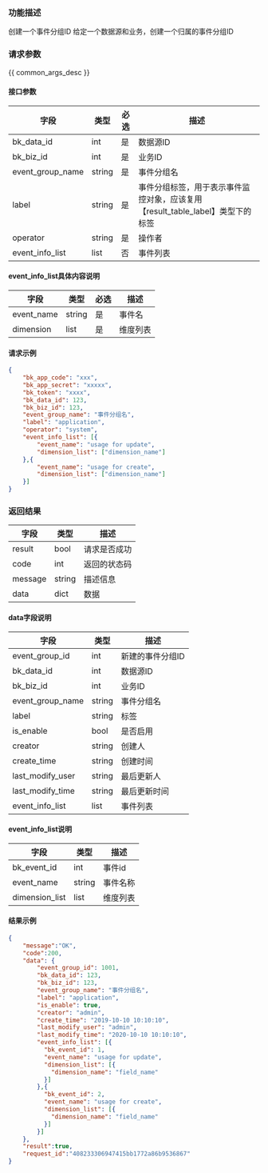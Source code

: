 

### 功能描述

创建一个事件分组ID
给定一个数据源和业务，创建一个归属的事件分组ID

### 请求参数

{{ common_args_desc }}

#### 接口参数

| 字段           | 类型   | 必选 | 描述        |
| -------------- | ------ | ---- | ----------- |
| bk_data_id  | int | 是   | 数据源ID |
| bk_biz_id | int | 是 | 业务ID |
| event_group_name | string | 是 | 事件分组名 |
| label | string | 是 | 事件分组标签，用于表示事件监控对象，应该复用【result_table_label】类型下的标签 |
| operator | string | 是 | 操作者 |
| event_info_list | list | 否 | 事件列表 |

#### event_info_list具体内容说明

| 字段                | 类型   | 必选   | 描述     |
| ------------------- | ------ | -------- | -------- |
| event_name | string | 是 | 事件名 |
| dimension | list | 是 | 维度列表 |

#### 请求示例

```json
{
    "bk_app_code": "xxx",
    "bk_app_secret": "xxxxx",
    "bk_token": "xxxx",
    "bk_data_id": 123,
    "bk_biz_id": 123,
    "event_group_name": "事件分组名",
    "label": "application",
    "operator": "system",
    "event_info_list": [{
        "event_name": "usage for update",
        "dimension_list": ["dimension_name"]
    },{
        "event_name": "usage for create",
        "dimension_list": ["dimension_name"]
    }]
}
```

### 返回结果

| 字段    | 类型   | 描述         |
| ------- | ------ | ------------ |
| result  | bool   | 请求是否成功 |
| code    | int    | 返回的状态码 |
| message | string | 描述信息     |
| data    | dict   | 数据         |

#### data字段说明

| 字段                | 类型   | 描述     |
| ------------------- | ------ | -------- |
| event_group_id | int | 新建的事件分组ID  |
| bk_data_id | int | 数据源ID |
| bk_biz_id | int | 业务ID |
| event_group_name | string | 事件分组名 |
| label | string | 标签 |
| is_enable | bool | 是否启用 |
| creator | string | 创建人 |
| create_time | string | 创建时间 |
| last_modify_user | string | 最后更新人 |
| last_modify_time | string | 最后更新时间 |
| event_info_list | list | 事件列表 |

#### event_info_list说明

| 字段           | 类型   | 描述     |
| -------------- | ------ | -------- |
| bk_event_id    | int    | 事件id   |
| event_name     | string | 事件名称 |
| dimension_list | list   | 维度列表 |

#### 结果示例

```json
{
    "message":"OK",
    "code":200,
    "data": {
    	"event_group_id": 1001,
    	"bk_data_id": 123,
    	"bk_biz_id": 123,
    	"event_group_name": "事件分组名",
    	"label": "application",
    	"is_enable": true,
    	"creator": "admin",
    	"create_time": "2019-10-10 10:10:10",
    	"last_modify_user": "admin",
    	"last_modify_time": "2020-10-10 10:10:10",
    	"event_info_list": [{
          "bk_event_id": 1,
          "event_name": "usage for update",
          "dimension_list": [{
            "dimension_name": "field_name"
          }]
        },{
          "bk_event_id": 2,
          "event_name": "usage for create",
          "dimension_list": [{
            "dimension_name": "field_name"
          }]
        }]
    },
    "result":true,
    "request_id":"408233306947415bb1772a86b9536867"
}
```
